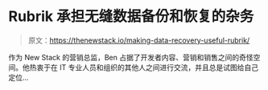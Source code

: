 # Rubrik 承担无缝数据备份和恢复的杂务

> 原文：<https://thenewstack.io/making-data-recovery-useful-rubrik/>

作为 New Stack 的营销总监，Ben 占据了开发者内容、营销和销售之间的奇怪空间。他热衷于在 IT 专业人员和组织的其他人之间进行交流，并且总是试图给自己定位...